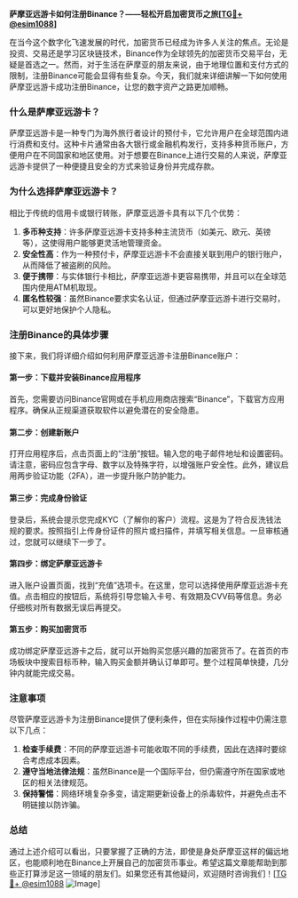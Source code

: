 **萨摩亚远游卡如何注册Binance？——轻松开启加密货币之旅[[TG💪+ @esim1088](https://t.me/s/esim1088)]**

在当今这个数字化飞速发展的时代，加密货币已经成为许多人关注的焦点。无论是投资、交易还是学习区块链技术，Binance作为全球领先的加密货币交易平台，无疑是首选之一。然而，对于生活在萨摩亚的朋友来说，由于地理位置和支付方式的限制，注册Binance可能会显得有些复杂。今天，我们就来详细讲解一下如何使用萨摩亚远游卡成功注册Binance，让您的数字资产之路更加顺畅。

### 什么是萨摩亚远游卡？

萨摩亚远游卡是一种专门为海外旅行者设计的预付卡，它允许用户在全球范围内进行消费和支付。这种卡片通常由各大银行或金融机构发行，支持多种货币账户，方便用户在不同国家和地区使用。对于想要在Binance上进行交易的人来说，萨摩亚远游卡提供了一种便捷且安全的方式来验证身份并完成存款。

### 为什么选择萨摩亚远游卡？

相比于传统的信用卡或银行转账，萨摩亚远游卡具有以下几个优势：

1. **多币种支持**：许多萨摩亚远游卡支持多种主流货币（如美元、欧元、英镑等），这使得用户能够更灵活地管理资金。
2. **安全性高**：作为一种预付卡，萨摩亚远游卡不会直接关联到用户的银行账户，从而降低了被盗刷的风险。
3. **便于携带**：与实体银行卡相比，萨摩亚远游卡更容易携带，并且可以在全球范围内使用ATM机取现。
4. **匿名性较强**：虽然Binance要求实名认证，但通过萨摩亚远游卡进行交易时，可以更好地保护个人隐私。

### 注册Binance的具体步骤

接下来，我们将详细介绍如何利用萨摩亚远游卡注册Binance账户：

#### 第一步：下载并安装Binance应用程序
首先，您需要访问Binance官网或在手机应用商店搜索“Binance”，下载官方应用程序。确保从正规渠道获取软件以避免潜在的安全隐患。

#### 第二步：创建新账户
打开应用程序后，点击页面上的“注册”按钮。输入您的电子邮件地址和设置密码。请注意，密码应包含字母、数字以及特殊字符，以增强账户安全性。此外，建议启用两步验证功能（2FA），进一步提升账户防护能力。

#### 第三步：完成身份验证
登录后，系统会提示您完成KYC（了解你的客户）流程。这是为了符合反洗钱法规的要求。按照指引上传身份证件的照片或扫描件，并填写相关信息。一旦审核通过，您就可以继续下一步了。

#### 第四步：绑定萨摩亚远游卡
进入账户设置页面，找到“充值”选项卡。在这里，您可以选择使用萨摩亚远游卡充值。点击相应的按钮后，系统将引导您输入卡号、有效期及CVV码等信息。务必仔细核对所有数据无误后再提交。

#### 第五步：购买加密货币
成功绑定萨摩亚远游卡之后，就可以开始购买您感兴趣的加密货币了。在首页的市场板块中搜索目标币种，输入购买金额并确认订单即可。整个过程简单快捷，几分钟内就能完成交易。

### 注意事项

尽管萨摩亚远游卡为注册Binance提供了便利条件，但在实际操作过程中仍需注意以下几点：

1. **检查手续费**：不同的萨摩亚远游卡可能收取不同的手续费，因此在选择时要综合考虑成本因素。
2. **遵守当地法律法规**：虽然Binance是一个国际平台，但仍需遵守所在国家或地区的相关法律规范。
3. **保持警惕**：网络环境复杂多变，请定期更新设备上的杀毒软件，并避免点击不明链接以防诈骗。

### 总结

通过上述介绍可以看出，只要掌握了正确的方法，即使是身处萨摩亚这样的偏远地区，也能顺利地在Binance上开展自己的加密货币事业。希望这篇文章能帮助到那些正打算涉足这一领域的朋友们。如果您还有其他疑问，欢迎随时咨询我们！[[TG💪+ @esim1088](https://t.me/s/esim1088) ![Image](https://i.postimg.cc/4NQfJmqS/Snipaste-2025-05-13-00-14-12.png)]